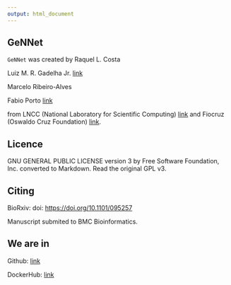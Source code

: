 ```yaml
---
output: html_document
---
```


## **GeNNet**

`GeNNet` was created by 
Raquel L. Costa

Luiz M. R. Gadelha Jr. [link](http://www.lncc.br/~lgadelha/)

Marcelo Ribeiro-Alves 

Fabio Porto [link](http://dexl.lncc.br/)

from LNCC (National Laboratory for Scientific Computing) [link](http://www.lncc.br/) and Fiocruz (Oswaldo Cruz Foundation) [link](http://portal.fiocruz.br/pt-br).


## **Licence**

GNU GENERAL PUBLIC LICENSE version 3 by Free Software Foundation, Inc. converted to Markdown. Read the original GPL v3.

## **Citing**

BioRxiv: doi: https://doi.org/10.1101/095257

Manuscript submited to BMC Bioinformatics.

## **We are in**
Github: [link](https://github.com/raquele/GeNNet)

DockerHub: [link](https://hub.docker.com/r/quelopes/gennet)


